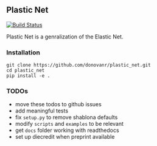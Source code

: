 ## Plastic Net
[![Build Status](https://www.travis-ci.com/donovanr/plastic_net.svg?branch=master)](https://www.travis-ci.com/donovanr/plastic_net)

Plastic Net is a genralization of the Elastic Net.

### Installation

```
git clone https://github.com/donovanr/plastic_net.git
cd plastic_net
pip install -e .
```

### TODOs

- move these todos to github issues
- add meaningful tests
- fix `setup.py` to remove shablona defaults
- modify `scripts` and `examples` to be relevant
- get `docs` folder working with readthedocs
- set up diecredit when preprint available
